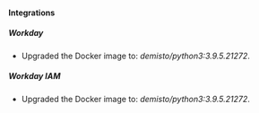 #### Integrations
##### Workday
- Upgraded the Docker image to: *demisto/python3:3.9.5.21272*.
##### Workday IAM
- Upgraded the Docker image to: *demisto/python3:3.9.5.21272*.
